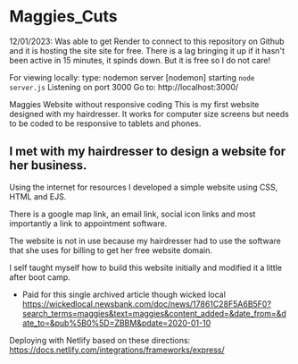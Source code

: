 # Maggies_Cuts

12/01/2023: Was able to get Render to connect to this repository on Github and it is hosting the site site for free. There is a lag bringing it up if it hasn't been active in 15 minutes, it spinds down. But it is free so I do not care!

For viewing locally: 
type: nodemon server 
[nodemon] starting `node server.js`
Listening on port 3000
Go to: http://localhost:3000/

Maggies Website without responsive coding
This is my first website designed with my hairdresser.
It works for computer size screens but needs to be coded to be responsive to tablets and phones.

## I met with my hairdresser to design a website for her business.

Using the internet for resources I developed a simple website using CSS, HTML and EJS.

There is a google map link, an email link, social icon links and most importantly a link to appointment software.

The website is not in use because my hairdresser had to use the software that she uses for billing to get her free website domain.

I self taught myself how to build this website initially and modified it a little after boot camp.

- Paid for this single archived article though wicked local
https://wickedlocal.newsbank.com/doc/news/17861C28F5A6B5F0?search_terms=maggies&text=maggies&content_added=&date_from=&date_to=&pub%5B0%5D=ZBBM&pdate=2020-01-10

Deploying with Netlify based on these directions: https://docs.netlify.com/integrations/frameworks/express/
